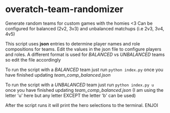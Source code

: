 # overatch-team-randomizer

Generate random teams for custom games with the homies <3 
Can be configured for balanced (2v2, 3v3) and unbalanced matchups (i.e 2v3, 3v4, 4v5)


This script uses **json** entries to determine player names and role compositions for teams. 
Edit the values in the json file to configure players and roles. 
A different format is used for *BALANCED* vs *UNBALANCED* teams so edit the file accordingly


To run the script with a *BALANCED* team just run `python index.py` once you have finished updating *team_comp_balanced.json*

To run the script with a *UNBALANCED* team just run `python index.py u` once you have finished updating *team_comp_balanced.json* (I am using the letter 'u' here but any letter EXCEPT the letter 'b' can be used)


After the script runs it will print the hero selections to the terminal. ENJOI
